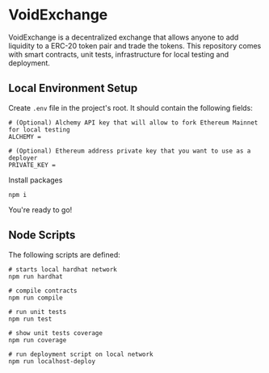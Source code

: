 # VoidExchange

VoidExchange is a decentralized exchange that allows anyone to add liquidity to a ERC-20 token pair and trade the tokens.
This repository comes with smart contracts, unit tests, infrastructure for local testing and deployment.

## Local Environment Setup

Create `.env` file in the project's root. It should contain the following fields:

```shell
# (Optional) Alchemy API key that will allow to fork Ethereum Mainnet for local testing
ALCHEMY =

# (Optional) Ethereum address private key that you want to use as a deployer
PRIVATE_KEY =
```

Install packages

`npm i`

You're ready to go!

## Node Scripts

The following scripts are defined:

```shell
# starts local hardhat network
npm run hardhat

# compile contracts
npm run compile

# run unit tests
npm run test

# show unit tests coverage
npm run coverage

# run deployment script on local network
npm run localhost-deploy
```
